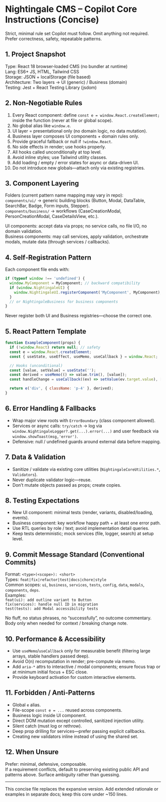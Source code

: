 # Nightingale CMS – Copilot Core Instructions (Concise)

Strict, minimal rule set Copilot must follow. Omit anything not required. Prefer correctness,
safety, repeatable patterns.

## 1. Project Snapshot

Type: React 18 browser‑loaded CMS (no bundler at runtime)  
Lang: ES6+ JS, HTML, Tailwind CSS  
Storage: JSON + localStorage (file based)  
Architecture: Two layers → UI (generic) / Business (domain)  
Testing: Jest + React Testing Library (jsdom)

## 2. Non‑Negotiable Rules

1. Every React component: define `const e = window.React.createElement;` inside the function (never
   at file or global scope).
2. No global alias like `window.e`.
3. UI layer = presentational only (no domain logic, no data mutation).
4. Business layer composes UI components + domain rules only.
5. Provide graceful fallback or null if `!window.React`.
6. No side effects in render; use hooks properly.
7. All hooks called unconditionally at top level.
8. Avoid inline styles; use Tailwind utility classes.
9. Add loading / empty / error states for async or data-driven UI.
10. Do not introduce new globals—attach only via existing registries.

## 3. Component Layering

Folders (current pattern name mapping may vary in repo):  
`components/ui/` → generic building blocks (Button, Modal, DataTable, SearchBar, Badge, Form inputs,
Stepper).  
`components/business/` → workflows (CaseCreationModal, PersonCreationModal, CaseDetailsView, etc.).

UI components: accept data via props; no service calls, no file I/O, no domain validation.  
Business components: may call services, apply validation, orchestrate modals, mutate data (through
services / callbacks).

## 4. Self‑Registration Pattern

Each component file ends with:

```javascript
if (typeof window !== 'undefined') {
  window.MyComponent = MyComponent; // backward compatibility
  if (window.NightingaleUI) {
    window.NightingaleUI.registerComponent('MyComponent', MyComponent);
  }
  // or NightingaleBusiness for business components
}
```

Never register both UI and Business registries—choose the correct one.

## 5. React Pattern Template

```javascript
function ExampleComponent(props) {
  if (!window.React) return null; // safety
  const e = window.React.createElement;
  const { useState, useEffect, useMemo, useCallback } = window.React;

  // Hooks (unconditional)
  const [value, setValue] = useState('');
  const derived = useMemo(() => value.trim(), [value]);
  const handleChange = useCallback((ev) => setValue(ev.target.value), []);

  return e('div', { className: 'p-4' }, derived);
}
```

## 6. Error Handling & Fallbacks

- Wrap major view roots with `ErrorBoundary` (class component allowed).
- Services or async calls: `try/catch` → log via `window.NightingaleLogger?.get(...).error(...)` and
  user feedback via `window.showToast(msg,'error')`.
- Defensive: null / undefined guards around external data before mapping.

## 7. Data & Validation

- Sanitize / validate via existing core utilities (`NightingaleCoreUtilities.*`, `Validators`).
- Never duplicate validator logic—reuse.
- Don’t mutate objects passed as props; create copies.

## 8. Testing Expectations

- New UI component: minimal tests (render, variants, disabled/loading, events).
- Business component: key workflow happy path + at least one error path.
- Use RTL queries by role / text; avoid implementation detail queries.
- Keep tests deterministic; mock services (file, logger, search) at setup level.

## 9. Commit Message Standard (Conventional Commits)

Format: `<type>(<scope>): <short>`  
Types: `feat|fix|refactor|test|docs|chore|style`  
Common scopes: `ui`, `business`, `services`, `tests`, `config`, `data`, `modals`, `components`,
`deps`.  
Examples:  
`feat(ui): add outline variant to Button`  
`fix(services): handle null ID in migration`  
`test(tests): add Modal accessibility tests`

No fluff, no status phrases, no “successfully”, no outcome commentary. Body only when needed for
context / breaking change note.

## 10. Performance & Accessibility

- Use `useMemo`/`useCallback` only for measurable benefit (filtering large arrays, stable handlers
  passed deep).
- Avoid O(n) recomputation in render; pre-compute via memo.
- Add `aria-*` attrs to interactive / modal components; ensure focus trap or at minimum initial
  focus + ESC close.
- Provide keyboard activation for custom interactive elements.

## 11. Forbidden / Anti‑Patterns

- Global `e` alias.
- File-scope `const e = ...` reused across components.
- Business logic inside UI component.
- Direct DOM mutation except controlled, sanitized injection utility.
- Silent catch (must log or rethrow).
- Deep prop drilling for services—prefer passing explicit callbacks.
- Creating new validators inline instead of using the shared set.

## 12. When Unsure

Prefer: minimal, defensive, composable.  
If a requirement conflicts, default to preserving existing public API and patterns above. Surface
ambiguity rather than guessing.

---

This concise file replaces the expansive version. Add extended rationale or examples in separate
docs; keep this core under ~150 lines.
